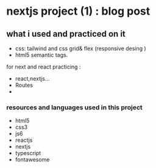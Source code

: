 # nextjs project (1) : blog post

## what i used and practiced on it

- css: tailwind and css grid& flex (responsive desing )
- html5 semantic tags.

 for next and react practicing :

- react,nextjs...
- Routes
-

### resources and languages used in this project

- html5
- css3
- js6
- reactjs
- nextjs
- typescript
- fontawesome
